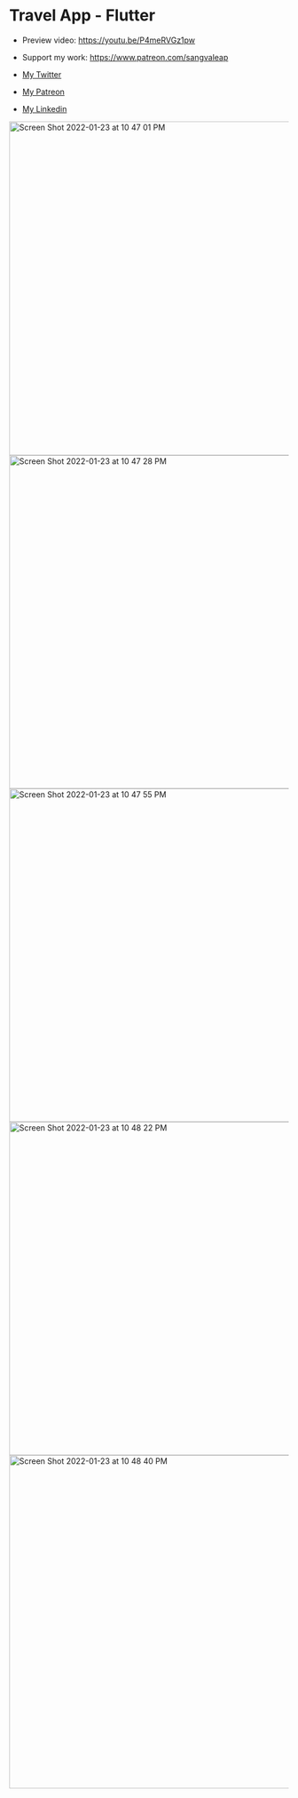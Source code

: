# Travel App - Flutter

- Preview video: https://youtu.be/P4meRVGz1pw
- Support my work: https://www.patreon.com/sangvaleap

- [My Twitter](https://twitter.com/sangvaleap)
- [My Patreon](https://www.patreon.com/sangvaleap)
- [My Linkedin](https://www.linkedin.com/in/sangvaleap-vanny-353b25aa/)

<img width="601" alt="Screen Shot 2022-01-23 at 10 47 01 PM" src="https://user-images.githubusercontent.com/86506519/150686686-7387d3e5-4fd8-455d-97f9-1517262fbfc1.png">
<img width="600" alt="Screen Shot 2022-01-23 at 10 47 28 PM" src="https://user-images.githubusercontent.com/86506519/150686697-2147d1cd-85e2-47b3-bea4-c4fb392b04f3.png">
<img width="600" alt="Screen Shot 2022-01-23 at 10 47 55 PM" src="https://user-images.githubusercontent.com/86506519/150686705-088bb062-671f-4c97-bc21-f7c1fda5c8dd.png">
<img width="600" alt="Screen Shot 2022-01-23 at 10 48 22 PM" src="https://user-images.githubusercontent.com/86506519/150686715-e2e464d6-e5bc-4f45-bd52-dba7c64ee96b.png">
<img width="600" alt="Screen Shot 2022-01-23 at 10 48 40 PM" src="https://user-images.githubusercontent.com/86506519/150686718-441c92c8-566f-44c9-a475-f0b323646237.png">
